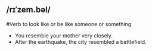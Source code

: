 ## /rɪˈzem.bəl/
#Verb
to look like or be like someone or something  

- You resemble your mother very closely.
- After the earthquake, the city resembled a battlefield.